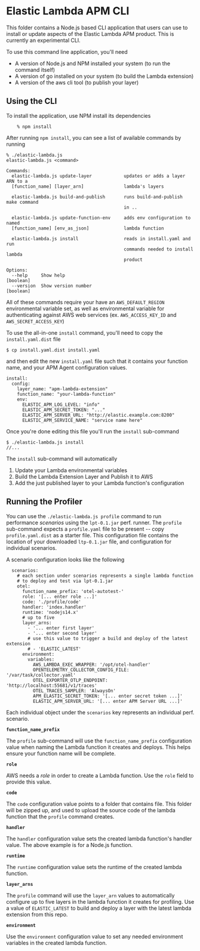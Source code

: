 # Elastic Lambda APM CLI

This folder contains a Node.js based CLI application that users can use to install or update aspects of the Elastic Lambda APM product.  This is currently an experimental CLI. 

To use this command line application, you'll need 

- A version of Node.js and NPM installed your system (to run the command itself)
- A version of go installed on your system (to build the Lambda extension)
- A version of the aws cli tool (to publish your layer)

## Using the CLI

To install the application, use NPM install its dependencies

```
    % npm install
```
    
After running `npm install`, you can see a list of available commands by running     

    % ./elastic-lambda.js 
    elastic-lambda.js <command>

    Commands:
      elastic-lambda.js update-layer            updates or adds a layer ARN to a
      [function_name] [layer_arn]               lambda's layers

      elastic-lambda.js build-and-publish       runs build-and-publish make command
                                                in ..

      elastic-lambda.js update-function-env     adds env configuration to named
      [function_name] [env_as_json]             lambda function

      elastic-lambda.js install                 reads in install.yaml and run
                                                commands needed to install lambda
                                                product

    Options:
      --help     Show help                                                 [boolean]
      --version  Show version number                                       [boolean]

All of these commands require your have an `AWS_DEFAULT_REGION` environmental variable set, as well as environmental variable for authenticating against AWS web services (ex. `AWS_ACCESS_KEY_ID` and `AWS_SECRET_ACCESS_KEY`)

To use the all-in-one `install` command, you'll need to copy the `install.yaml.dist` file 

    $ cp install.yaml.dist install.yaml
    
and then edit the new `install.yaml` file such that it contains your function name, and your APM Agent configuration values. 

    install:
      config:
        layer_name: "apm-lambda-extension"
        function_name: "your-lambda-function"
        env:
          ELASTIC_APM_LOG_LEVEL: "info"
          ELASTIC_APM_SECRET_TOKEN: "..."
          ELASTIC_APM_SERVER_URL: "http://elastic.example.com:8200"
          ELASTIC_APM_SERVICE_NAME: "service name here"
          
Once you're done editing this file you'll run the `install` sub-command

    $ ./elastic-lambda.js install          
    //...
    
The `install` sub-command will automatically

1. Update your Lambda environmental variables     
2. Build the Lambda Extension Layer and Publish it to AWS
3. Add the just published layer to your Lambda function's configuration

## Running the Profiler

You can use the `./elastic-lambda.js profile` command to run performance _scenarios_ using the `lpt-0.1.jar` perf. runner. The `profile` sub-command expects a `profile.yaml` file to be present -- copy `profile.yaml.dist` as a starter file.  This configuration file contains the location of your downloaded `ltp-0.1.jar` file, and configuration for individual scenarios.

A scenario configuration looks like the following

      scenarios:
        # each section under scenarios represents a single lambda function
        # to deploy and test via lpt-0.1.jar
        otel:
          function_name_prefix: 'otel-autotest-'
          role: '[... enter role ...]'
          code: './profile/code'
          handler: 'index.handler'
          runtime: 'nodejs14.x'
          # up to five
          layer_arns:
            - '... enter first layer'
            - '... enter second layer'
            # use this value to trigger a build and deploy of the latest extension
            # - 'ELASTIC_LATEST'
          environment:
            variables:
              AWS_LAMBDA_EXEC_WRAPPER: '/opt/otel-handler'
              OPENTELEMETRY_COLLECTOR_CONFIG_FILE: '/var/task/collector.yaml'
              OTEL_EXPORTER_OTLP_ENDPOINT: 'http://localhost:55681/v1/traces'
              OTEL_TRACES_SAMPLER: 'AlwaysOn'
              APM_ELASTIC_SECRET_TOKEN: '[... enter secret token ...]'
              ELASTIC_APM_SERVER_URL: '[... enter APM Server URL ...]'
              
Each individual object under the `scenarios` key represents an individual perf. scenario.

**`function_name_prefix`**              

The `profile` sub-command will use the `function_name_prefix` configuration value when naming the Lambda function it creates and deploys.  This helps ensure your function name will be complete. 

**`role`**

AWS needs a _role_ in order to create a Lambda function.  Use the `role` field to provide this value.

**`code`**

The `code` configuration value points to a folder that contains file.  This folder will be zipped up, and used to upload the source code of the lambda function that the `profile` command creates.
 
**`handler`**

The `handler` configuration value sets the created lambda function's handler value.  The above example is for a Node.js function.

**`runtime`**

The `runtime` configuration value sets the runtime of the created lambda function.

**`layer_arns`**

The `profile` command will use the `layer_arn` values to automatically configure up to five layers in the lambda function it creates for profiling.  Use a value of `ELASTIC_LATEST` to build and deploy a layer with the latest lambda extension from this repo.

**`environment`**              

Use the `environment` configuration value to set any needed environment variables in the created lambda function.
